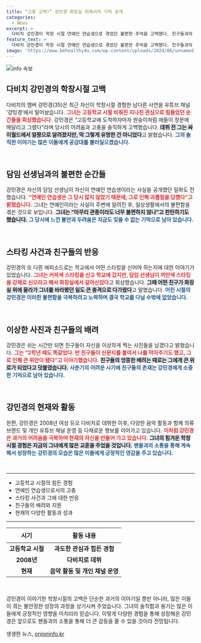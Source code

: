 ```yaml
---
title: “고충 고백!” 강민경 화장실 위에서의 기억 공개
categories:
  - News
excerpt: >
  다비치 강민경이 학창 시절 연예인 연습생으로 겪었던 불편한 추억을 고백했다. 친구들과의 대화에서 밝혀진 그의 고충과 학교에서의 특별한 일화, 그리고 그를 지켜준 동급생들의 배려를 담은 이야기에 궁금증이 커진다.
feature_text: >
  다비치 강민경이 학창 시절 연예인 연습생으로 겪었던 불편한 추억을 고백했다. 친구들과의 대화에서 밝혀진 그의 고충과 학교에서의 특별한 일화, 그리고 그를 지켜준 동급생들의 배려를 담은 이야기에 궁금증이 커진다.
image: 'https://www.behealthy4u.com/wp-content/uploads/2024/06/unnamed-file.png'
---
```


<p><img src="https://www.behealthy4u.com/wp-content/uploads/2024/06/unnamed-file.png" alt="info 속보" /></p>

<h2 data-ke-size="size26">다비치 강민경의 학창시절 고백</h2>

<p data-ke-size="size16">다비치의 멤버 강민경(35)은 최근 자신이 학창시절 경험한 남다른 사연을 유튜브 채널 ‘걍밍경’에서 털어놨습니다. <b><span style="color: #ee2323;">그녀는 고등학교 시절 비춰진 지나친 관심으로 힘들었던 순간들을 회상했습니다.</span></b> 강민경은 “고등학교에 도착하자마자 원숭이처럼 애들이 창문에 매달리고 그랬다”라며 당시의 어려움과 고충을 솔직하게 고백했습니다. <b><span style="background-color: #21538527;">데뷔 전 그는 싸이월드에서 얼짱으로 알려졌지만, 막 그렇게 유명한 건 아니었다</span></b>고 밝혔습니다. <b><span style="color: #1a5490;">그의 솔직한 이야기는 많은 이들에게 공감대를 불러일으켰습니다.</span></b></p>

<p data-ke-size="size16">&nbsp;</p>

<h2 data-ke-size="size26">담임 선생님과의 불편한 순간들</h2>

<p data-ke-size="size16">강민경은 자신의 담임 선생님이 자신이 연예인 연습생이라는 사실을 공개했던 일화도 전했습니다. <b><span style="color: #ee2323;">“연예인 연습생은 그 당시 많지 않았기 때문에, 그로 인해 괴롭힘을 당했다”고 밝혔습니다.</span></b> 그녀는 연예인이라는 사실이 주변에 알려진 후, 일상생활에서의 불편함을 겪은 것으로 보입니다. <b><span style="background-color: #21538527;">그녀는 “아무리 관종이라도 너무 불편하지 않나”고 한탄하기도 했습니다.</span></b> <b><span style="color: #1a5490;">그 당시에 느낀 불안과 두려움은 지금도 잊을 수 없는 기억으로 남아 있습니다.</span></b></p>

<p data-ke-size="size16">&nbsp;</p>

<h2 data-ke-size="size26">스타킹 사건과 친구들의 반응</h2>

<p data-ke-size="size16">강민경의 또 다른 에피소드로는 학교에서 어떤 스타킹을 신어야 하는지에 대한 이야기가 있었습니다. <b><span style="color: #ee2323;">그녀는 커피색 스타킹을 신고 학교에 갔지만, 담임 선생님이 까만색 스타킹을 강제로 신으라고 해서 화장실에서 갈아신았다</span></b>고 회상했습니다. <b><span style="background-color: #21538527;">그때 어떤 친구가 화장실 위에 올라가 그녀를 바라봤던 일도 큰 충격으로 다가왔다</span></b>고 말했습니다. <b><span style="color: #1a5490;">어린 시절의 강민경은 이러한 불편함을 극복하려고 노력하며 결국 학교를 다닐 수밖에 없었습니다.</span></b></p>

<p data-ke-size="size16">&nbsp;</p>

<h2 data-ke-size="size26">이상한 사진과 친구들의 배려</h2>

<p data-ke-size="size16">강민경은 쉬는 시간만 되면 친구들이 자신을 이상하게 찍는 사진들을 남겼다고 밝혔습니다. <b><span style="color: #ee2323;">그는 “2학년 때도 똑같았다. 반 친구들이 신문지를 붙여서 나를 막아주기도 했고, 그로 인해 큰 위안이 됐다”고 이야기했습니다.</span></b> <b><span style="background-color: #21538527;">친구들의 엉뚱한 배려는 때로는 그에게 큰 위로가 되었다고 덧붙였습니다.</span></b> <b><span style="color: #1a5490;">사춘기의 어려운 시기에 친구들의 존재는 강민경에게 소중한 기억으로 남아 있습니다.</span></b></p>

<p data-ke-size="size16">&nbsp;</p>

<h2 data-ke-size="size26">강민경의 현재와 활동</h2>

<p data-ke-size="size16">한편, 강민경은 2008년 여성 듀오 다비치로 데뷔한 이후, 다양한 음악 활동과 함께 의류 브랜드 및 개인 유튜브 채널 운영 등 다채로운 행보를 이어가고 있습니다. <b><span style="color: #ee2323;">이처럼 강민경은 과거의 어려움을 극복하며 현재의 자신을 만들어 가고 있습니다.</span></b> <b><span style="background-color: #21538527;">그녀의 힘겨운 학창 시절 경험은 지금의 그녀에게 많은 교훈을 주었을 것입니다.</span></b> <b><span style="color: #1a5490;">팬들과의 소통을 통해 계속해서 성장하는 강민경의 모습은 많은 이들에게 긍정적인 영감을 주고 있습니다.</span></b></p>

<p data-ke-size="size16">&nbsp;</p>

<hr />

<ul>
  <li>고등학교 시절의 힘든 경험</li>
  <li>연예인 연습생으로서의 고충</li>
  <li>스타킹 사건과 그에 대한 반응</li>
  <li>친구들의 배려와 지원</li>
  <li>현재의 다양한 활동과 성과</li>
</ul>

<hr />

<table style="border-collapse: collapse; width: 100%;">
  <thead>
    <tr>
      <th style="text-align: center; height: 40px;"><b>시기</b></th>
      <th style="text-align: center; height: 40px;"><b>활동 내용</b></th>
    </tr>
  </thead>
  <tbody>
    <tr>
      <td style="text-align: center; height: 17px;"><b>고등학교 시절</b></td>
      <td style="text-align: center; height: 17px;"><b>과도한 관심과 힘든 경험</b></td>
    </tr>
    <tr>
      <td style="text-align: center; height: 17px;"><b>2008년</b></td>
      <td style="text-align: center; height: 17px;"><b>다비치로 데뷔</b></td>
    </tr>
    <tr>
      <td style="text-align: center; height: 17px;"><b>현재</b></td>
      <td style="text-align: center; height: 17px;"><b>음악 활동 및 개인 채널 운영</b></td>
    </tr>
  </tbody>
</table>

<p data-ke-size="size16">&nbsp;</p>

<p data-ke-size="size16">강민경이 이야기한 학창시절의 고백은 단순한 과거의 이야기일 뿐만 아니라, 많은 이들이 겪는 불안정한 성장의 과정을 상기시켜 주었습니다. 그녀의 솔직함과 용기는 많은 이들에게 긍정적인 영향을 미치리라 믿습니다. 이렇게 다양한 경험을 통해 성장해온 강민경은 앞으로도 팬들과의 소통을 통해 더 큰 감동을 줄 수 있을 것이라 전망됩니다.</p>
생생한 뉴스, <a href="https://onioninfo.kr" rel="dofollow">onioninfo.kr</a>



